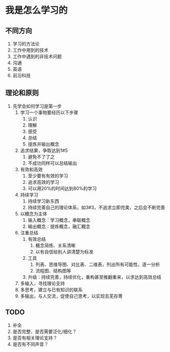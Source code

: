 # 我是怎么学习的

## 不同方向
1. 学习的方法论
2. 工作中用到的技术
3. 工作中遇到的非技术问题
4. 沟通
5. 英语
6. 前沿科技

## 理论和原则
1. 先学会如何学习是第一步
    1. 学习一个事物要经历以下步骤
        1. 认识
        2. 理解
        3. 感受
        4. 总结
        5. 提炼并输出概念
    2. 追求结果，争取达到1#5
        1. 避免不了了之
        2. 不成功同样可以总结输出
    3. 有效和高效
        1. 至少要有有效的学习
        2. 追求高效的学习
        3. 可以用20%的时间达到80%的学习
    4. 持续学习
        1. 持续学习新东西
        2. 持续完善自己的理论体系，如3#3，不追求立即完美，之后会不断完善
    5. 以概念为主体
        1. 输入概念：学习概念，串联概念
        2. 输出概念：提炼概念，融汇概念
    6. 注重总结
        1. 有效总结
            1. 概念简练、关系清晰
            2. 以有自信给别人讲清楚为标准
        2. 工具
            1. 列表、思维导图、对比表、二维表，列出所有可能性，逐一分析
            2. 流程图、结构图等
        3. 升级：持续完善，持续优化，重构甚至推翻重来，以求达到高效总结
    7. 多输入，寻找理论支持
    8. 多思考，建立与已有知识的联系
    9. 多输出，与人交流，促使自己思考，以实现去芜存菁


## TODO
1. 补全
2. 是否完整，是否需要泛化/细化？
3. 是否有相关理论支持？
4. 是否有不同声音？
